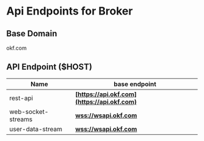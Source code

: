 # Api Endpoints for Broker

## Base Domain

okf.com

## API Endpoint ($HOST)

| Name               | base endpoint                                    |
| ------------------ | ------------------------------------------------ |
| rest-api           | **[https://api.okf.com](https://api.okf.com)** |
| web-socket-streams | **[wss://wsapi.okf.com](wss://wsapi.okf.com)** |
| user-data-stream   | **[wss://wsapi.okf.com](wss://wsapi.okf.com)** |
